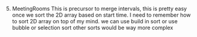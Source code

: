 5. MeetingRooms
    This is precursor to merge intervals, this is pretty easy once we sort the 2D array based on start time.
    I need to remember how to sort 2D array on top of my mind. we can use build in sort or use bubble or selection sort other sorts would be way more complex
